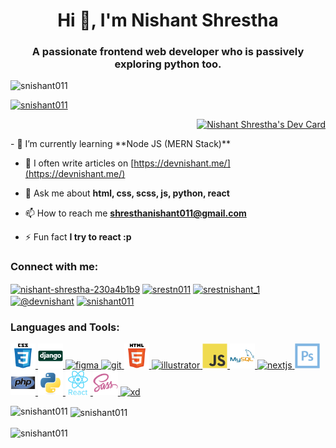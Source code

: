<h1 align="center">Hi 👋, I'm Nishant Shrestha</h1>
<h3 align="center">A passionate frontend web developer who is passively exploring python too.</h3>

<p align="left"> <img src="https://komarev.com/ghpvc/?username=snishant011&label=Profile%20views&color=0e75b6&style=flat" alt="snishant011" /> </p>

<p align="left"> <a href="https://github.com/ryo-ma/github-profile-trophy"><img src="https://github-profile-trophy.vercel.app/?username=snishant011" alt="snishant011" /></a> </p>
<p align="right"><a align="right" href="https://app.daily.dev/snishant011"><img src="https://api.daily.dev/devcards/79ff5d25ea034639b8ec5bf38b54009a.png?r=91y" width="400" alt="Nishant Shrestha's Dev Card"/></a></p>
- 🌱 I’m currently learning **Node JS (MERN Stack)**

- 📝 I often write articles on [https://devnishant.me/](https://devnishant.me/)

- 💬 Ask me about **html, css, scss, js, python, react**

- 📫 How to reach me **shresthanishant011@gmail.com**

- ⚡ Fun fact **I try to react :p**

<h3 align="left">Connect with me:</h3>
<p align="left">
<a href="https://linkedin.com/in/nishant-shrestha-230a4b1b9" target="blank"><img align="center" src="https://raw.githubusercontent.com/rahuldkjain/github-profile-readme-generator/master/src/images/icons/Social/linked-in-alt.svg" alt="nishant-shrestha-230a4b1b9" height="30" width="40" /></a>
<a href="https://fb.com/srestn011" target="blank"><img align="center" src="https://raw.githubusercontent.com/rahuldkjain/github-profile-readme-generator/master/src/images/icons/Social/facebook.svg" alt="srestn011" height="30" width="40" /></a>
<a href="https://instagram.com/srestnishant_1" target="blank"><img align="center" src="https://raw.githubusercontent.com/rahuldkjain/github-profile-readme-generator/master/src/images/icons/Social/instagram.svg" alt="srestnishant_1" height="30" width="40" /></a>
<a href="https://hashnode.com/@devnishant" target="blank"><img align="center" src="https://raw.githubusercontent.com/rahuldkjain/github-profile-readme-generator/master/src/images/icons/Social/hashnode.svg" alt="@devnishant" height="30" width="40" /></a>
<a href="https://www.leetcode.com/snishant011" target="blank"><img align="center" src="https://raw.githubusercontent.com/rahuldkjain/github-profile-readme-generator/master/src/images/icons/Social/leet-code.svg" alt="snishant011" height="30" width="40" /></a>
</p>

<h3 align="left">Languages and Tools:</h3>
<p align="left"> <a href="https://www.w3schools.com/css/" target="_blank" rel="noreferrer"> <img src="https://raw.githubusercontent.com/devicons/devicon/master/icons/css3/css3-original-wordmark.svg" alt="css3" width="40" height="40"/> </a> <a href="https://www.djangoproject.com/" target="_blank" rel="noreferrer"> <img src="https://raw.githubusercontent.com/devicons/devicon/master/icons/django/django-original.svg" alt="django" width="40" height="40"/> </a> <a href="https://www.figma.com/" target="_blank" rel="noreferrer"> <img src="https://www.vectorlogo.zone/logos/figma/figma-icon.svg" alt="figma" width="40" height="40"/> </a> <a href="https://git-scm.com/" target="_blank" rel="noreferrer"> <img src="https://www.vectorlogo.zone/logos/git-scm/git-scm-icon.svg" alt="git" width="40" height="40"/> </a> <a href="https://www.w3.org/html/" target="_blank" rel="noreferrer"> <img src="https://raw.githubusercontent.com/devicons/devicon/master/icons/html5/html5-original-wordmark.svg" alt="html5" width="40" height="40"/> </a> <a href="https://www.adobe.com/in/products/illustrator.html" target="_blank" rel="noreferrer"> <img src="https://www.vectorlogo.zone/logos/adobe_illustrator/adobe_illustrator-icon.svg" alt="illustrator" width="40" height="40"/> </a> <a href="https://developer.mozilla.org/en-US/docs/Web/JavaScript" target="_blank" rel="noreferrer"> <img src="https://raw.githubusercontent.com/devicons/devicon/master/icons/javascript/javascript-original.svg" alt="javascript" width="40" height="40"/> </a> <a href="https://www.mysql.com/" target="_blank" rel="noreferrer"> <img src="https://raw.githubusercontent.com/devicons/devicon/master/icons/mysql/mysql-original-wordmark.svg" alt="mysql" width="40" height="40"/> </a> <a href="https://nextjs.org/" target="_blank" rel="noreferrer"> <img src="https://cdn.worldvectorlogo.com/logos/nextjs-2.svg" alt="nextjs" width="40" height="40"/> </a> <a href="https://www.photoshop.com/en" target="_blank" rel="noreferrer"> <img src="https://raw.githubusercontent.com/devicons/devicon/master/icons/photoshop/photoshop-line.svg" alt="photoshop" width="40" height="40"/> </a> <a href="https://www.php.net" target="_blank" rel="noreferrer"> <img src="https://raw.githubusercontent.com/devicons/devicon/master/icons/php/php-original.svg" alt="php" width="40" height="40"/> </a> <a href="https://www.python.org" target="_blank" rel="noreferrer"> <img src="https://raw.githubusercontent.com/devicons/devicon/master/icons/python/python-original.svg" alt="python" width="40" height="40"/> </a> <a href="https://reactjs.org/" target="_blank" rel="noreferrer"> <img src="https://raw.githubusercontent.com/devicons/devicon/master/icons/react/react-original-wordmark.svg" alt="react" width="40" height="40"/> </a> <a href="https://sass-lang.com" target="_blank" rel="noreferrer"> <img src="https://raw.githubusercontent.com/devicons/devicon/master/icons/sass/sass-original.svg" alt="sass" width="40" height="40"/> </a> <a href="https://www.adobe.com/products/xd.html" target="_blank" rel="noreferrer"> <img src="https://cdn.worldvectorlogo.com/logos/adobe-xd.svg" alt="xd" width="40" height="40"/> </a> </p>

<p><img align="left" src="https://github-readme-stats.vercel.app/api/top-langs?username=snishant011&show_icons=true&locale=en&layout=compact" alt="snishant011" /></p>

<p>&nbsp;<img align="center" src="https://github-readme-stats.vercel.app/api?username=snishant011&show_icons=true&locale=en" alt="snishant011" /></p>

<p><img align="center" src="https://github-readme-streak-stats.herokuapp.com/?user=snishant011&" alt="snishant011" /></p>
